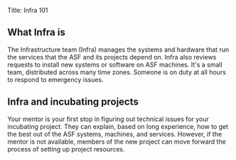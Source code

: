 Title: Infra 101

## What Infra is ##

The Infrastructure team (Infra) manages the systems and hardware that run the services that the ASF and its projects depend on. Infra also reviews requests to install new systems or software on ASF machines. It's a small team, distributed across many time zones. Someone is on duty at all hours to respond to emergency issues.

## Infra and incubating projects ##

Your mentor is your first stop in figuring out technical issues for your incubating project. They can explain, based on long experience, how to get the best out of the ASF systems, machines, and services. However, if the mentor is not available, members of the new project can move forward the process of setting up project resources.
